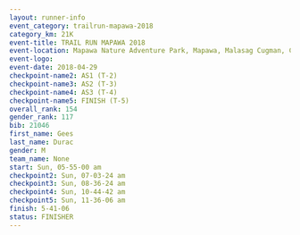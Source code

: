 ```yaml
---
layout: runner-info 
event_category: trailrun-mapawa-2018 
category_km: 21K 
event-title: TRAIL RUN MAPAWA 2018 
event-location: Mapawa Nature Adventure Park, Mapawa, Malasag Cugman, Cagayan de Oro Philippines 
event-logo: 
event-date: 2018-04-29 
checkpoint-name2: AS1 (T-2) 
checkpoint-name3: AS2 (T-3) 
checkpoint-name4: AS3 (T-4) 
checkpoint-name5: FINISH (T-5) 
overall_rank: 154
gender_rank: 117
bib: 21046
first_name: Gees
last_name: Durac
gender: M
team_name: None
start: Sun, 05-55-00 am
checkpoint2: Sun, 07-03-24 am
checkpoint3: Sun, 08-36-24 am
checkpoint4: Sun, 10-44-42 am
checkpoint5: Sun, 11-36-06 am
finish: 5-41-06
status: FINISHER
---
```

